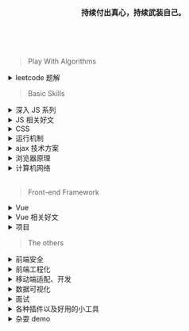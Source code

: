 <center style="width: 100%;height:150px;line-height:150px;font-size: 15px; font-weight: bold">持续付出真心，持续武装自己。</center>

<!-- <div style="text-align: right; font-size: 13px">
  <p>Sadhu</p>
  <p>2019.11.01</p>
</div> -->
> Play With Algorithms
<details>
<summary> leetcode 题解 </summary>

- 递归专题

  [344. 反转字符串](https://github.com/YxrSadhu/Data-Structures-and-Algorithms/blob/master/src/summarize/344.%E5%8F%8D%E8%BD%AC%E5%AD%97%E7%AC%A6%E4%B8%B2.md)
  

</details>

> Basic Skills

<details>
<summary> 深入 JS 系列 </summary>

1. [深入js之深究ES6规范前后的执行上下文相关](https://github.com/YxrSadhu/Article/issues/5)
2. [深入js之内存管理与内存泄漏](https://github.com/YxrSadhu/Article/issues/6)
3. [内存管理与内存泄漏思考题](https://github.com/YxrSadhu/Article/issues/7)
4. [深入js之闭包](https://github.com/YxrSadhu/Article/issues/8)
5. [深入js之函数与函数式编程](https://github.com/YxrSadhu/Article/issues/9)
6. [深入js之函数柯里化](https://github.com/YxrSadhu/Article/issues/10)
7. [深入js之原型与原型链](https://github.com/YxrSadhu/Article/issues/11)
8. [深入js之对象的属性类型](https://github.com/YxrSadhu/Article/issues/12)
9. [深入js之造call、apply轮子](https://github.com/YxrSadhu/Article/issues/1)
10. [深入js之造bind轮子](https://github.com/YxrSadhu/Article/issues/2)
11. [深入js之造new轮子](https://github.com/YxrSadhu/Article/issues/4)
12. [深入js之分析继承的多种方式](https://github.com/YxrSadhu/Article/issues/13)
13. [深入js之深浅拷贝](https://github.com/YxrSadhu/Article/issues/14)
14. [深入js之分析防抖与节流](https://github.com/YxrSadhu/Article/issues/15)
15. [深入js之数组去重](https://github.com/YxrSadhu/Article/issues/16)

</details>

<details>
<summary> JS 相关好文 </summary>

- [x] Y-D-K-JS 上中下三卷
- [x] [异步编程-回调地狱的解决方案汇总](https://www.jianshu.com/p/bc7b8d542dcd)
- [x] [细说JS异步发展历程](https://juejin.im/post/5ce40e5ee51d4556be5b39b7#heading-3)
- [x] [首先知道异步神器async、await基本知识](https://segmentfault.com/a/1190000011526612)
- [x] [附加一篇真正正确解释了 async/await 执行顺序的文章](https://juejin.im/post/5c3cc981f265da616a47e028)
- [x] [令人费解的 async/await 执行顺序](https://juejin.im/post/5c3cc981f265da616a47e028)
- [x] [解读Promise内部实现原理](https://juejin.im/post/5a30193051882503dc53af3c#heading-12)
- [x] [剖析Promise内部结构，一步一步实现一个完整的、能通过所有Test case的Promise类](https://github.com/xieranmaya/blog/issues/3)
- [x] [Promise 必知必会（十道题）](https://juejin.im/post/5a04066351882517c416715d)
- [ ] [从 IIFE 聊到 Babel 带你深入了解前端模块化发展体系](https://juejin.im/post/5cb9e563f265da03712999e8#heading-1)
- [x] [JS MODULE 大战](https://juejin.im/post/5cb74b73e51d456e577f935c)
- [ ] [AST抽象语法树——最基础的javascript重点知识，99%的人根本不了解](https://segmentfault.com/a/1190000016231512)
- [ ] [(美团强大大的分享)AST与前端工程化实战(视频)](https://www.bilibili.com/video/av63309539)
- [x] [为什么defineProperty不能检测到数组长度的“变化”](https://juejin.im/post/5b0d0212f265da08da29e50f)
- [x] [经常被面试官问到的js数据类型知识你真的懂吗？](https://juejin.im/post/5d030e03518825361817032f)
- [x] ES6 代码学习注释和思维导图 -> 见该 repo
- [ ] [近一万字的ES6语法知识点补充](https://juejin.im/post/5c6234f16fb9a049a81fcca5)

</details>

<details>
<summary> CSS </summary>

- [x] [CSS 常见布局方式](https://juejin.im/post/599970f4518825243a78b9d5)
- [x] [前端九部的 css 布局](https://www.yuque.com/fe9/basic)
- [ ] [CSS Conf -《新时代CSS布局》学习总结](https://juejin.im/post/5ce3b30ef265da1b667baf79)
- [x] [CSS & HTML 自测总结](https://github.com/YxrSadhu/Article/blob/master/%E9%9D%A2%E8%AF%95%E5%A4%8D%E4%B9%A0%E6%80%BB%E7%BB%93/html%20css%20js%E5%A4%8D%E4%B9%A0.md)

</details>

<details>
<summary> 运行机制 </summary>

- [x] [视频：(自备梯子)jsConf 2014 Philip Roberts: What the heck is the event loop anyway?](https://www.youtube.com/watch?v=8aGhZQkoFbQ)
- [x] [跟着 Event loop 规范理解浏览器中的异步机制](https://juejin.im/post/5b5873a1e51d4519133fbc35)
- [x] [从event loop规范探究javaScript异步及浏览器更新渲染时机](https://github.com/aooy/blog/issues/5)
- [x] [(包含 node 端)彻底吃透 JavaScript 执行机制](https://juejin.im/post/5d901418518825539312f587)
- [x] [Tasks, microtasks, queues and schedules](https://jakearchibald.com/2015/tasks-microtasks-queues-and-schedules/#level-1-bossfight)
- [ ] [Sessionstack 的 ceo 写的 how js works 系列(英文)](https://blog.sessionstack.com/@zlatkov)
- [x] [V8 社区的一些文章](https://v8.js.cn/blog/fast-async/)
- [x] [(这里面有些试题可以做做)最后一次搞懂 Event Loop](https://juejin.im/post/5cbc0a9cf265da03b11f3505)
- [x] [自己简单总结 & 思维导图](https://github.com/YxrSadhu/Article/issues/17)

</details>

<details>
<summary> ajax 技术方案 </summary>

1. 传统api => XMLHttpRequest : [你真的会使用XMLHttpRequest吗？](https://segmentfault.com/a/1190000004322487)
2. 新型api => Fetch : [【译文】这个API很“迷人”](https://www.w3ctech.com/topic/854)

</details>

<details>
<summary> 浏览器原理 </summary>

- [x] [(构建知识体系的好文)从输入URL到页面加载的过程？如何由一道题完善自己的前端知识体系!](https://segmentfault.com/a/1190000013662126)
- [x] [(构建知识体系的好文)从浏览器多进程到JS单线程，JS运行机制最全面的一次梳理](https://segmentfault.com/a/1190000012925872#articleHeader7)
- [x] [浏览器工作原理：从 URL 输入到页面展现到底发生了什么？](https://www.jianshu.com/p/d616d887953a)
- [x] [一文读懂前端缓存](https://zhuanlan.zhihu.com/p/44789005?utm_source=qq&utm_medium=social&utm_oi=815669732077355008)
- [x] [(腾讯路易斯)浏览器缓存机制剖析](http://louiszhai.github.io/2017/04/07/http-cache/)
- [x] [(这则文风偏总结一点)深入理解浏览器的缓存机制](https://github.com/ljianshu/Blog/issues/23)
- [x] [(google developers)渲染树构建、布局及绘制](https://developers.google.com/web/fundamentals/performance/critical-rendering-path/render-tree-construction?hl=zh-cn)
- [x] [浏览器重绘(repaint)重排(reflow)与优化](https://juejin.im/post/5c15f797f265da61141c7f86)
- [x] [你真的了解回流和重绘吗](https://juejin.im/post/5c0f104551882509a7683d63#heading-11)
- [x] [浏览器层合成与页面渲染优化(很细致)](https://juejin.im/post/5da52531518825094e373372)
- [x] [(文风偏总结性)深入浅出浏览器渲染原理](https://github.com/ljianshu/Blog/issues/51)
- [x] [Cookie与Session(写得挺棒)](https://juejin.im/post/5ce51861f265da1ba91553bf?utm_source=gold_browser_extension)
- [x] [手写封装原生ajax和jsonp](https://juejin.im/post/5be4f163f265da61483b1b08)
- [x] [圈圈的跨域系列](https://juejin.im/post/5c07fa04e51d451de968906b)

个人总结：

1. [研究浏览器存储](https://github.com/YxrSadhu/Article/issues/18)

2. 浏览器缓存：[思维导图与流程图](https://github.com/YxrSadhu/Article/tree/master/basic-articles/%E6%B5%8F%E8%A7%88%E5%99%A8/%E7%BC%93%E5%AD%98)

3. 浏览器渲染：[思维导图与流程图](https://github.com/YxrSadhu/Article/tree/master/basic-articles/%E6%B5%8F%E8%A7%88%E5%99%A8/%E6%B8%B2%E6%9F%93%E6%9C%BA%E5%88%B6)

4. 从 URL 输入到页面展现到底发生了什么: [思维导图和流程图](https://github.com/YxrSadhu/Article/tree/master/basic-articles/%E6%B5%8F%E8%A7%88%E5%99%A8)
   
</details>

<details>
<summary> 计算机网络 </summary>

- [ ] 图解http
- [x] [面试官（9）：可能是全网最全的http面试答案](https://juejin.im/post/5d032b77e51d45777a126183)

</details>

<br />

> Front-end Framework
<details>
<summary> Vue </summary>

1. [标注图 + 部分举例聊聊 Vue 生命周期](https://github.com/YxrSadhu/Article/issues/19)
2. [通过实现一个小型 Vue 来学习 mvvm 原理](https://github.com/YxrSadhu/mini-mvvm)
3. [通过写个简易 Event Bus 来学习发布订阅模式](https://github.com/YxrSadhu/EventBus-PubSub)
4. [用 Vue 开发仿旅游站 webapp 项目总结 （上）](https://juejin.im/post/5be54e04f265da611c267b19)
5. [用 Vue 开发仿旅游站 webapp 项目总结 （下）](https://juejin.im/post/5bec0eeef265da61193b65cd)
6. [基于 Vue 开发的音乐项目总结](https://github.com/YxrSadhu/sadhu-music)
7. [nextTick源码解析](https://github.com/Ma63d/vue-analysis/issues/6)
8. [Vue 自测总结](https://github.com/YxrSadhu/Article/blob/master/%E9%9D%A2%E8%AF%95%E5%A4%8D%E4%B9%A0%E6%80%BB%E7%BB%93/vue%E5%A4%8D%E4%B9%A0.md)

</details>

<details>
<summary> Vue 相关好文 </summary>

- [x] [Vue源码阅读前必须知道javascript的基础内容](https://juejin.im/post/5b4ad441f265da0f7d4eeb7a)
- [x] [总结 vue 工作学习一年经验](https://github.com/sunseekers/Vue)
- [ ] [Vue 开发必须知道的 36 个技巧](https://juejin.im/post/5d9d386fe51d45784d3f8637)
- [x] [面试必备的13道可以举一反三的Vue面试题](https://juejin.im/post/5d41eec26fb9a06ae439d29f#heading-9)
- [ ] [Vue经典面试题: Vue.use和Vue.prototype.$xx有血缘关系吗?](https://juejin.im/post/5d15be07e51d4556be5b3a9c?utm_source=gold_browser_extension)
- [x] 博文的源码解析书 -> 《深入浅出Vuejs》
- [x] [不好意思！耽误你的十分钟，让MVVM原理还给你](https://juejin.im/post/5abdd6f6f265da23793c4458)
- [ ] [前端路由实现](https://juejin.im/post/5ac61da66fb9a028c71eae1b)
- [x] [实现 event bus（发布订阅）](https://juejin.im/post/5ac2fb886fb9a028b86e328c)
- [x] [Vue源码详解之nextTick：MutationObserver只是浮云，microtask才是核心！](https://github.com/Ma63d/vue-analysis/issues/6)
- [x] [解析vue2.0的diff算法](https://github.com/aooy/blog/issues/2)
- [x] [让虚拟DOM和DOM-diff不再成为你的绊脚石](https://juejin.im/post/5c8e5e4951882545c109ae9c)
- [ ] [vue插件开发、文档书写、github发布、npm包发布一波流](https://juejin.im/post/5b96586de51d450e7d0984a6)
- [ ] [相学长的 vue3 源码分析](https://zhuanlan.zhihu.com/callback)
- [ ] [尤大 VueConf 3 的演讲视频](https://www.yuque.com/vueconf/2019/gwn1z0)

</details>

<details>
<summary> 项目 </summary>

1. [TypeScript 重构 axios 库](https://github.com/YxrSadhu/ts-axios) 总结文章在对应 repo 。
2. [基于 vue 全家桶 + axios 的音乐 webapp -> sadhu-music](https://github.com/YxrSadhu/sadhu-music) 总结文章在音乐 repo 里。
3. [基于 vue + vue-router + axios 仿饿了么实现外卖 webapp](https://github.com/YxrSadhu/vue-for-sell)
4. [基于 vue + vue-router 仿去哪儿实现旅游 webapp](https://github.com/YxrSadhu/vue-travel) 第一个做的 vue 项目，总结十分详细，见上方 vue title 下文章。

</details>

> The others

<details>
<summary> 前端安全 </summary>

- [ ] [前端安全知识](https://juejin.im/post/59dc2b7a6fb9a0451869ae3a)

</details>

<details>
<summary> 前端工程化 </summary>

- [x] [webpack初探及核心概念笔记](https://github.com/YxrSadhu/Article/issues/20)
- [ ] [面试必备！webpack 中那些最易混淆的 5 个知识点](https://juejin.im/post/5cede821f265da1bbd4b5630)
- [ ] [webpack4-用之初体验，一起敲它十一遍](https://juejin.im/post/5adea0106fb9a07a9d6ff6de)

</details>

<details>
<summary> 移动端适配、开发 </summary>

- [ ] [前端基础知识概述 -- 移动端开发的屏幕、图像、字体与布局的兼容适配](https://juejin.im/post/5d70747cf265da03e16897c8)
- [ ] [关于移动端适配，你必须要知道的](https://juejin.im/post/5cddf289f265da038f77696c)
- [ ] [移动端适配--meta标签玩的是什么](https://juejin.im/post/5ce1449ff265da1bcd37a8cd)
- [ ] [Meta标签用法大全](https://www.cnblogs.com/qiumohanyu/p/5431859.html)

</details>

<details>
<summary> 数据可视化 </summary>

- [ ] [D3可视化：（1）初次见面，SVG与D3的魅力](https://juejin.im/post/5c683612e51d457fc605ed31)
- [ ] [视频课程(英文)](https://curran.github.io/dataviz-course-2018/)

</details>

<details>
<summary> 面试 </summary>

- [x] [有体系的面试题](https://github.com/Advanced-Interview-Question/front-end-interview)
- [x] [不错的面经](https://juejin.im/post/5cdb7bc26fb9a0321557044d?utm_source=gold_browser_extension)
- [x] [大揭秘！“恐怖”的阿里一面，我究竟想问什么](https://juejin.im/post/5d4cd42a6fb9a06aea618155?utm_source=gold_browser_extension)
- [x] [前端校招该考察什么？一个面试官的思考(腾讯老教授)](https://juejin.im/post/59af8a886fb9a024932244ea)
- [x] [如何拿到9家大厂的校招offer](https://juejin.im/post/5d70ff205188253e4b2f07bd?utm_source=gold_browser_extension) 

</details>

<details>
<summary> 各种插件以及好用的小工具 </summary>

- [x] [🚆新手前端不要慌! 给你✊10根救命稻草🍃](https://juejin.im/post/5d904712e51d45781e0f5dd0)
- [x] [超好用的切图工具->蓝湖](https://lanhuapp.com/)
</details>

<details>
<summary> 杂耍 demo </summary>

1. [手写轮播图](https://github.com/YxrSadhu/carousel)
2. [html + css 仿写淘宝首页](https://github.com/YxrSadhu/model-taobao-homepage)

</details>
